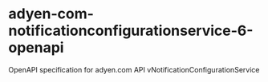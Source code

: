 # adyen-com-notificationconfigurationservice-6-openapi
OpenAPI specification for adyen.com API vNotificationConfigurationService
